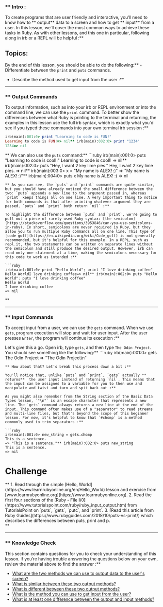 ### ** Intro :
>
To create programs that are user friendly and interactive, you'll need to know how to ** output**  data to a screen and how to get ** input**  from a user. In this lesson, we'll cover the most common ways to achieve these tasks in Ruby. As with other lessons, and this one in particular, following along in irb or a REPL will be helpful :**

## Topics:
By the end of this lesson, you should be able to do the following:**  - Differentiate between the `print` and `puts` commands.
 - Describe the method used to get input from the user :**



---


### ** Output Commands
To output information, such as into your irb or REPL environment or into the command line, we can use the `print` command. To better show the differences between what Ruby is printing to the terminal and returning, the examples in this lesson use the full irb syntax, which is exactly what you'd see if you typed these commands into your own terminal irb session :**

```ruby
irb(main):001:0> print "Learning to code is FUN!"
Learning to code is FUN!=> nil** irb(main):002:0> print "1234"
1234=> nil
```
** We can also use the `puts` command:** ```ruby
irb(main):001:0> puts "Learning to code is cool!!"
Learning to code is cool!!
=> nil** irb(main):002:0> puts "Hey, I want 2 key lime pies."
Hey, I want 2 key lime pies.
=> nil** irb(main):003:0> x = "My name is ALEX! :)"
=> "My name is ALEX! :)"** irb(main):004:0> puts x
My name is ALEX! :)
=> nil
```
** As you can see, the `puts` and `print` commands are quite similar, but you should have already noticed the small difference between the two: `puts` appends a new line to the argument passed in, whereas `print` keeps things all on one line. A very important thing to notice for both commands is that after printing whatever argument they are passed, `puts` and `print` both return `nil` :**

To highlight the difference between `puts` and `print`, we're going to pull out a piece of rarely used Ruby syntax: [the semicolon](https://stackoverflow.com/questions/3953846/can-you-use-semicolons-in-ruby). In short, semicolons are never required in Ruby, but they allow you to run multiple Ruby commands all on one line. This type of [code golf](https://en.wikipedia.org/wiki/Code_golf) is not generally recommended, but it's helpful for this example. In a REPL, such as repl.it, the two statements can be written on separate lines without the semicolon and still produce the desired output. However, irb can read only one statement at a time, making the semicolons necessary for this code to work as intended :**

```ruby
irb(main):001:0> print "Hello World"; print "I love drinking coffee"
Hello WorldI love drinking coffee=> nil** irb(main):002:0> puts "Hello World"; puts "I love drinking coffee"
Hello World
I love drinking coffee
=> nil
```
** 

---


### ** Input Commands
To accept input from a user, we can use the `gets` command. When we use `gets`, program execution will stop and wait for user input. After the user presses `Enter`, the program will continue its execution :**

Let's give this a go. Open irb, type `gets`, and then type `The Odin Project`. You should see something like the following:** ```ruby
irb(main):001:0> gets
The Odin Project
=> "The Odin Project\n"
```
** How about that? Let's break this process down a bit :**

You'll notice that, unlike `puts` and `print`, `gets` actually ** returns**  the user input instead of returning `nil`. This means that the input can be assigned to a variable for you to then use and manipulate and twist and turn and spit back out :**

As you might also remember from the String section of the Basic Data Types lesson, `"\n"` is an escape character that represents a new line. The `gets` command always returns a new line at the end of the input. This command often makes use of a "separator" to read streams and multi-line files, but that's beyond the scope of this beginner lesson. For now, it's helpful to know that `#chomp` is a method commonly used to trim separators :**

```ruby
irb(main):001:0> new_string = gets.chomp
This is a sentence.
=> "This is a sentence."** irb(main):002:0> puts new_string
This is a sentence.
=> nil
```
# Challenge
<div class="lesson-content__panel" markdown="1">** 1. Read through the simple [Hello, World](https://www.learnrubyonline.org/en/Hello_World) lesson and exercise from [www.learnrubyonline.org](https://www.learnrubyonline.org).
2. Read the first four sections of the [Ruby - File I/0](https://www.tutorialspoint.com/ruby/ruby_input_output.htm) from TutorialsPoint on `puts`, `gets`, `putc`, and `print`.
3. [Read this article from Ruby Guides](https://www.rubyguides.com/2018/10/puts-vs-print/) which describes the differences between puts, print and p.
</div>** 

---


### ** Knowledge Check
This section contains questions for you to check your understanding of this lesson. If you're having trouble answering the questions below on your own, review the material above to find the answer :**



* <a class="knowledge-check-link" href="#output-commands">What are the two methods we can use to output data to the user's screen? </a>
* <a class="knowledge-check-link" href="#output-commands">What is similar between these two output methods? </a>
* <a class="knowledge-check-link" href="#output-commands">What is different between these two output methods? </a>
* <a class="knowledge-check-link" href="#input-commands">What is the method you can use to get input from the user? </a>
* <a class="knowledge-check-link" href="#input-commands">What is at least one difference between the output and input methods? </a>
